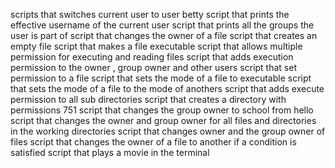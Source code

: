 scripts that switches current user to user betty
script that prints the effective username of the current user
script that prints all the groups the user is part of
script that changes the owner of a file
script that creates an empty file
script that makes a file executable
script that allows multiple permission for executing and reading files
script that adds execution permission to the owner , group owner and other users
script that set permission to a file
script that sets the mode of a file to executable
script that sets the mode of a file to the mode of anothers
script that adds execute permission to all sub directories
script that creates a directory with permissions 751
script that changes the group owner to school from hello
script that changes the owner and group owner for all files and directories in the working directories
script that changes owner and the group owner of files
script that changes the owner of a file to another if a condition is satisfied
script that plays a movie in the terminal
